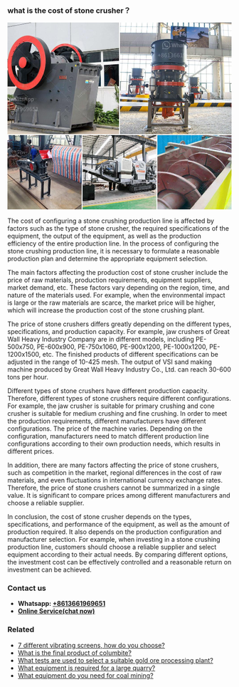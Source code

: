 <h3>what is the cost of stone crusher？</h3><img src='1701744919.jpg' alt=''><p>The cost of configuring a stone crushing production line is affected by factors such as the type of stone crusher, the required specifications of the equipment, the output of the equipment, as well as the production efficiency of the entire production line. In the process of configuring the stone crushing production line, it is necessary to formulate a reasonable production plan and determine the appropriate equipment selection.</p><p>The main factors affecting the production cost of stone crusher include the price of raw materials, production requirements, equipment suppliers, market demand, etc. These factors vary depending on the region, time, and nature of the materials used. For example, when the environmental impact is large or the raw materials are scarce, the market price will be higher, which will increase the production cost of the stone crushing plant.</p><p>The price of stone crushers differs greatly depending on the different types, specifications, and production capacity. For example, jaw crushers of Great Wall Heavy Industry Company are in different models, including PE-500x750, PE-600x900, PE-750x1060, PE-900x1200, PE-1000x1200, PE-1200x1500, etc. The finished products of different specifications can be adjusted in the range of 10-425 mesh. The output of VSI sand making machine produced by Great Wall Heavy Industry Co., Ltd. can reach 30-600 tons per hour.</p><p>Different types of stone crushers have different production capacity. Therefore, different types of stone crushers require different configurations. For example, the jaw crusher is suitable for primary crushing and cone crusher is suitable for medium crushing and fine crushing. In order to meet the production requirements, different manufacturers have different configurations. The price of the machine varies. Depending on the configuration, manufacturers need to match different production line configurations according to their own production needs, which results in different prices.</p><p>In addition, there are many factors affecting the price of stone crushers, such as competition in the market, regional differences in the cost of raw materials, and even fluctuations in international currency exchange rates. Therefore, the price of stone crushers cannot be summarized in a single value. It is significant to compare prices among different manufacturers and choose a reliable supplier.</p><p>In conclusion, the cost of stone crusher depends on the types, specifications, and performance of the equipment, as well as the amount of production required. It also depends on the production configuration and manufacturer selection. For example, when investing in a stone crushing production line, customers should choose a reliable supplier and select equipment according to their actual needs. By comparing different options, the investment cost can be effectively controlled and a reasonable return on investment can be achieved.</p><h3>Contact us</h3><ul><li><strong>Whatsapp:&nbsp;<a href="https://wa.me/8613661969651">+8613661969651</a></strong></li><li><a href="https://swt.shibang-china.com/?git&amp;zhl&amp;what is the cost of stone crusher？"><strong>Online Service(chat now)</strong></a></li></ul><h3>Related</h3><ul><li><a href='7 different vibrating screens how do you choose.md'>7 different vibrating screens, how do you choose?</a></li><li><a href='What is the final product of columbite.md'>What is the final product of columbite?</a></li><li><a href='What tests are used to select a suitable gold ore processing plant.md'>What tests are used to select a suitable gold ore processing plant?</a></li><li><a href='What equipment is required for a large quarry.md'>What equipment is required for a large quarry?</a></li><li><a href='What equipment do you need for coal mining.md'>What equipment do you need for coal mining?</a></li></ul>